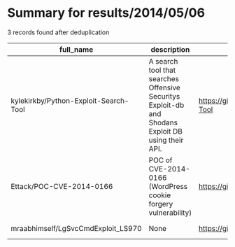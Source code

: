 
# Summary for results/2014/05/06
    
3 records found after deduplication

| full_name | description | html_url | matched_list | matched_count | pushed_at | size | stargazers_count | language | forks_count | vul_ids |
|---------------------------------------|----------------------------------------------------------------------------------------------------|----------------------------------------------------------|-------------------------------------------|-----------------|---------------------------|--------|--------------------|------------|---------------|-------------------|
| kylekirkby/Python-Exploit-Search-Tool | A search tool that searches Offensive Securitys Exploit-db and Shodans Exploit DB using their API. | https://github.com/kylekirkby/Python-Exploit-Search-Tool | ['exploit'] | 1 | 2014-05-06 13:46:00+00:00 | 32909 | 29 | C | 28 | [] |
| Ettack/POC-CVE-2014-0166 | POC of CVE-2014-0166 (WordPress cookie forgery vulnerability) | https://github.com/Ettack/POC-CVE-2014-0166 | ['cve poc', 'cve-2', 'vulnerability poc'] | 3 | 2014-05-06 11:04:41+00:00 | 156 | 6 | Python | 5 | ['CVE-2014-0166'] |
| mraabhimself/LgSvcCmdExploit_LS970 | None | https://github.com/mraabhimself/LgSvcCmdExploit_LS970 | ['exploit'] | 1 | 2014-05-06 23:00:58+00:00 | 268 | 1 | Java | 2 | [] |
